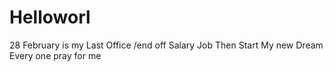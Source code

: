 # Helloworl
28 February is my Last Office /end off Salary Job 
Then Start My new Dream
Every one pray for me
